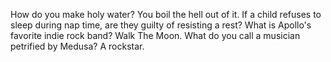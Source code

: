 How do you make holy water? You boil the hell out of it.
If a child refuses to sleep during nap time, are they guilty of resisting a rest?
What is Apollo's favorite indie rock band? Walk The Moon.
What do you call a musician petrified by Medusa? A rockstar.
